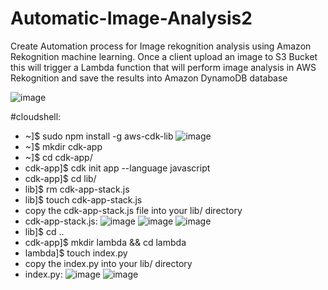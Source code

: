 # Automatic-Image-Analysis2
Create Automation process for Image rekognition analysis using Amazon Rekognition machine learning. Once a client upload an image to S3 Bucket this will trigger a Lambda function that will perform image analysis in AWS Rekognition and save the results into Amazon DynamoDB database

![image](https://github.com/omriv88/Automatic-Image-Analysis2/assets/113102456/cb6b3487-b9ad-403a-9337-289c0ffca45c)

#cloudshell:

* ~]$ sudo npm install -g aws-cdk-lib
![image](https://github.com/omriv88/Automatic-Image-Analysis2/assets/113102456/a281ce40-adea-4d53-9f55-ff15a3172008)
* ~]$ mkdir cdk-app
* ~]$ cd cdk-app/
* cdk-app]$ cdk init app --language javascript
* cdk-app]$ cd lib/
* lib]$ rm cdk-app-stack.js
* lib]$ touch cdk-app-stack.js
* copy the cdk-app-stack.js file into your lib/ directory
* cdk-app-stack.js:
![image](https://github.com/omriv88/Automatic-Image-Analysis2/assets/113102456/bf5932c9-9a28-4712-b945-6d9475a5c42b)
![image](https://github.com/omriv88/Automatic-Image-Analysis2/assets/113102456/9e741298-1d98-4b85-91eb-e9c88c5d1afb)
![image](https://github.com/omriv88/Automatic-Image-Analysis2/assets/113102456/81a2b6ea-f65b-4cf9-b8be-6e16c9893d54)
* lib]$ cd ..
* cdk-app]$ mkdir lambda && cd lambda
* lambda]$ touch index.py
* copy the index.py into your lib/ directory
* index.py:
![image](https://github.com/omriv88/Automatic-Image-Analysis2/assets/113102456/498fe7c2-9c76-42d1-abd9-9c689ad3c254)
![image](https://github.com/omriv88/Automatic-Image-Analysis2/assets/113102456/51a5b07d-daa2-49fc-9f14-9cbfecf93fc0)




